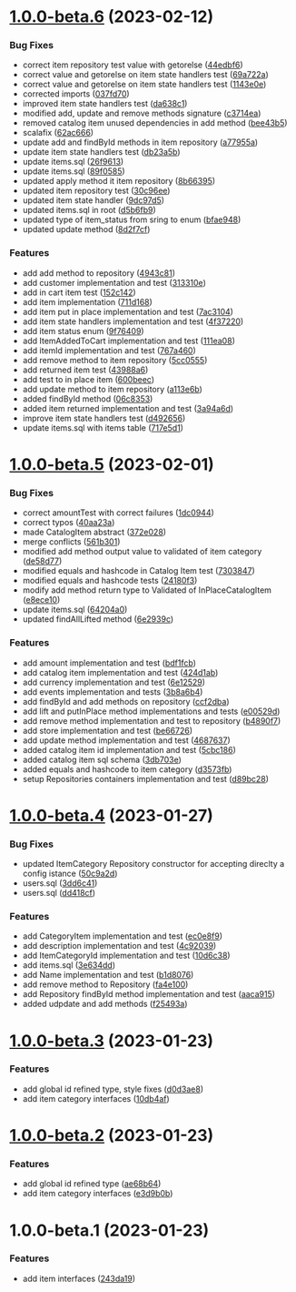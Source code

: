 # [1.0.0-beta.6](https://github.com/pervasive-cats/toys-store-items/compare/v1.0.0-beta.5...v1.0.0-beta.6) (2023-02-12)


### Bug Fixes

* correct item repository test value with getorelse ([44edbf6](https://github.com/pervasive-cats/toys-store-items/commit/44edbf6d2c4ffcbc89989015efbeb7860f1b4896))
* correct value and getorelse on item state handlers test ([69a722a](https://github.com/pervasive-cats/toys-store-items/commit/69a722a2b38bfdef682fed8f01aac6ae5af37662))
* correct value and getorelse on item state handlers test ([1143e0e](https://github.com/pervasive-cats/toys-store-items/commit/1143e0ee0cc38cfd69c94eaae37031b93214aef4))
* corrected imports ([037fd70](https://github.com/pervasive-cats/toys-store-items/commit/037fd70f524f4763625209ae5f0b00bede0000aa))
* improved item state handlers test ([da638c1](https://github.com/pervasive-cats/toys-store-items/commit/da638c1e0204c5e3570d25a31f536956797530bb))
* modified add, update and remove methods signature ([c3714ea](https://github.com/pervasive-cats/toys-store-items/commit/c3714ea6b0ac0567458043bba9f68e7a0f3f26ed))
* removed catalog item unused dependencies in add method ([bee43b5](https://github.com/pervasive-cats/toys-store-items/commit/bee43b597def9f8ef88a572fbae6fadc84bba8ff))
* scalafix ([62ac666](https://github.com/pervasive-cats/toys-store-items/commit/62ac666bb03b2f61a91c9778d978dae69b253e4e))
* update add and findById methods in item repository ([a77955a](https://github.com/pervasive-cats/toys-store-items/commit/a77955afe98985820a849f6929730fb263d567e2))
* update item state handlers test ([db23a5b](https://github.com/pervasive-cats/toys-store-items/commit/db23a5ba4e31086eadaababf7b6b13b57d745e7e))
* update items.sql ([26f9613](https://github.com/pervasive-cats/toys-store-items/commit/26f961317aa628a572c97a477ca5f3e05ee27321))
* update items.sql ([89f0585](https://github.com/pervasive-cats/toys-store-items/commit/89f0585860d7570869e0e800ae26af01d8ee2788))
* updated apply method it item repository ([8b66395](https://github.com/pervasive-cats/toys-store-items/commit/8b663952f257d62064bb14b538edd5be31deb0ae))
* updated item repository test ([30c96ee](https://github.com/pervasive-cats/toys-store-items/commit/30c96ee6fd9ea6808acf3f2ca4065106c941bf7a))
* updated item state handler ([9dc97d5](https://github.com/pervasive-cats/toys-store-items/commit/9dc97d5da80c8fd3d617ab0d28b804411345efd9))
* updated items.sql in root ([d5b6fb9](https://github.com/pervasive-cats/toys-store-items/commit/d5b6fb915a1a11a37f7ed0041de712cb3e9d55b3))
* updated type of item_status from sring to enum ([bfae948](https://github.com/pervasive-cats/toys-store-items/commit/bfae9482dfc0493a74c11b97e17ad054738e53c3))
* updated update method ([8d2f7cf](https://github.com/pervasive-cats/toys-store-items/commit/8d2f7cf4631544dbd57607a93f5a46e3fd11ec00))


### Features

* add add method to repository ([4943c81](https://github.com/pervasive-cats/toys-store-items/commit/4943c815c3c6cf04a4760376c8108ca2af304bbe))
* add customer implementation and test ([313310e](https://github.com/pervasive-cats/toys-store-items/commit/313310efebe4430868d8ec626618aafec9dbc5de))
* add in cart  item test ([152c142](https://github.com/pervasive-cats/toys-store-items/commit/152c142e83710cd5e40d26838b5fd63d72e05236))
* add item implementation ([711d168](https://github.com/pervasive-cats/toys-store-items/commit/711d168443160d33c5a7e6463ac6dafd8f141301))
* add item put in place implementation and test ([7ac3104](https://github.com/pervasive-cats/toys-store-items/commit/7ac31041546675fc7884a9baf45d6ac9413ab7c5))
* add item state handlers implementation and test ([4f37220](https://github.com/pervasive-cats/toys-store-items/commit/4f37220405fcfcc25c67728ec39a384122b7c5c6))
* add item status enum ([9f76409](https://github.com/pervasive-cats/toys-store-items/commit/9f764094757252af73316762c068bf7b15b91901))
* add ItemAddedToCart implementation and test ([111ea08](https://github.com/pervasive-cats/toys-store-items/commit/111ea08b2bc0287bf421cbd2b2cc0e4a12bb9412))
* add itemId implementation and test ([767a460](https://github.com/pervasive-cats/toys-store-items/commit/767a46027b7d905e82c7110022d226f58423c484))
* add remove method to item repository ([5cc0555](https://github.com/pervasive-cats/toys-store-items/commit/5cc055547e689571422c44704defe8dcab37afa5))
* add returned item test ([43988a6](https://github.com/pervasive-cats/toys-store-items/commit/43988a6188ab9596b7cb711a08970fb08487e303))
* add test to in place item ([600beec](https://github.com/pervasive-cats/toys-store-items/commit/600beecdb4597a3e1ac239b34d7685c5cd7e7d23))
* add update method to item repository ([a113e6b](https://github.com/pervasive-cats/toys-store-items/commit/a113e6b734f4683d6fe3890bd7d12ca45c97ad63))
* added findById method ([06c8353](https://github.com/pervasive-cats/toys-store-items/commit/06c8353fab4c075a2bb901c98c3e065361c705f9))
* added item returned implementation and test ([3a94a6d](https://github.com/pervasive-cats/toys-store-items/commit/3a94a6d6dc77019d576fc6472629ec0f442c44ec))
* improve item state handlers test ([d492656](https://github.com/pervasive-cats/toys-store-items/commit/d492656062a7efb444576690818289d318a0c9f4))
* update items.sql with items table ([717e5d1](https://github.com/pervasive-cats/toys-store-items/commit/717e5d1438be457566366063b8eee9b99806ee21))

# [1.0.0-beta.5](https://github.com/pervasive-cats/toys-store-items/compare/v1.0.0-beta.4...v1.0.0-beta.5) (2023-02-01)


### Bug Fixes

* correct amountTest with correct failures ([1dc0944](https://github.com/pervasive-cats/toys-store-items/commit/1dc0944ca5b3d94c280e642a3b98062aefb60c9b))
* correct typos ([40aa23a](https://github.com/pervasive-cats/toys-store-items/commit/40aa23a0b2a01ef18809897fe0c4f9a4b97022cc))
* made CatalogItem abstract ([372e028](https://github.com/pervasive-cats/toys-store-items/commit/372e028fbbc2306dc7ae1a155d423c7b67fed67d))
* merge conflicts ([561b301](https://github.com/pervasive-cats/toys-store-items/commit/561b301d20a695c290a4dc985a6cad7fcb3543e5))
* modified add method output value to validated of item category ([de58d77](https://github.com/pervasive-cats/toys-store-items/commit/de58d777899a14191aa30f285dd21f357874528e))
* modified equals and hashcode in Catalog Item test ([7303847](https://github.com/pervasive-cats/toys-store-items/commit/7303847ff5f89724a1e49d2d63cc6af1f288508a))
* modified equals and hashcode tests ([24180f3](https://github.com/pervasive-cats/toys-store-items/commit/24180f3cf6665c6e6561ba056531845e7d03bce4))
* modify add method return type to Validated of InPlaceCatalogItem ([e8ece10](https://github.com/pervasive-cats/toys-store-items/commit/e8ece10a99fee5fbef10ac2bd46c5cdb5c0c1fc9))
* update items.sql ([64204a0](https://github.com/pervasive-cats/toys-store-items/commit/64204a0c86c84d46daa73ffeeeb3eb92b2f994f7))
* updated findAllLifted method ([6e2939c](https://github.com/pervasive-cats/toys-store-items/commit/6e2939c65295d5a5676a8507ac14fde42e73a405))


### Features

* add amount implementation and test ([bdf1fcb](https://github.com/pervasive-cats/toys-store-items/commit/bdf1fcb277879283f36a00a35a22189a0afcf7ca))
* add catalog item implementation and test ([424d1ab](https://github.com/pervasive-cats/toys-store-items/commit/424d1ab6a1195721a3eeaa499803ce97c7ab1bdd))
* add currency implementation and test ([6e12529](https://github.com/pervasive-cats/toys-store-items/commit/6e12529fa094214596988650e6ae036c68788007))
* add events implementation and tests ([3b8a6b4](https://github.com/pervasive-cats/toys-store-items/commit/3b8a6b4597442c8a7be5e57bb129beff60a30a09))
* add findById and add methods on repository ([ccf2dba](https://github.com/pervasive-cats/toys-store-items/commit/ccf2dba81ea5a94dc2e3beae3b02cbab11061867))
* add lift and putInPlace method implementations and tests ([e00529d](https://github.com/pervasive-cats/toys-store-items/commit/e00529d7d9287b2c51fd651429a95841140d40ea))
* add remove method implementation and test to repository ([b4890f7](https://github.com/pervasive-cats/toys-store-items/commit/b4890f71187dae6bca69d257f56b0c644f1a3a2a))
* add store implementation and test ([be66726](https://github.com/pervasive-cats/toys-store-items/commit/be667263a895a786e7b31fb7e4e1882e532dcece))
* add update method implementation and test ([4687637](https://github.com/pervasive-cats/toys-store-items/commit/468763790e9a9c3abdbb9fd89eb866bb71587330))
* added catalog item id implementation and test ([5cbc186](https://github.com/pervasive-cats/toys-store-items/commit/5cbc1865b8663f9f5ed0d4e1ffbe485485c56953))
* added catalog item sql schema ([3db703e](https://github.com/pervasive-cats/toys-store-items/commit/3db703e5bc5a0a5537ffe2b8f52e9e81e0e503b1))
* added equals and hashcode to item category ([d3573fb](https://github.com/pervasive-cats/toys-store-items/commit/d3573fbd6595f29d72f2574f12004509716bb07d))
* setup Repositories containers implementation and test ([d89bc28](https://github.com/pervasive-cats/toys-store-items/commit/d89bc2874a74e83df2e7d50ae275c0d397245bf8))

# [1.0.0-beta.4](https://github.com/pervasive-cats/toys-store-items/compare/v1.0.0-beta.3...v1.0.0-beta.4) (2023-01-27)


### Bug Fixes

* updated ItemCategory Repository constructor for accepting direclty a config istance ([50c9a2d](https://github.com/pervasive-cats/toys-store-items/commit/50c9a2ddafceb3bf255349e811d03f26d260d7c1))
* users.sql ([3dd6c41](https://github.com/pervasive-cats/toys-store-items/commit/3dd6c41cec387d7c65a2a1de6ae6231bf3a94eb9))
* users.sql ([dd418cf](https://github.com/pervasive-cats/toys-store-items/commit/dd418cfd651f0898cb80743bf7c4d691c3da4b62))


### Features

* add CategoryItem implementation and test ([ec0e8f9](https://github.com/pervasive-cats/toys-store-items/commit/ec0e8f94a95b33aa5ccd6eda528188035a2eec61))
* add description implementation and test ([4c92039](https://github.com/pervasive-cats/toys-store-items/commit/4c920397c797bc7b56733a8bd28ea815686cbcae))
* add ItemCategoryId implementation and test ([10d6c38](https://github.com/pervasive-cats/toys-store-items/commit/10d6c38c6a5d6301484fc4acf456e8c2c2f6455a))
* add items.sql ([3e634dd](https://github.com/pervasive-cats/toys-store-items/commit/3e634dd5d70c7f608ba16d073dd44c509b69aaad))
* add Name implementation and test ([b1d8076](https://github.com/pervasive-cats/toys-store-items/commit/b1d8076200338842f0c19f799a15aaf1adb5b4f4))
* add remove method to Repository ([fa4e100](https://github.com/pervasive-cats/toys-store-items/commit/fa4e100b426e98e4e6fa9b2f02b233cb551549c3))
* add Repository findById method implementation and test ([aaca915](https://github.com/pervasive-cats/toys-store-items/commit/aaca915303614257bd5e986b73edafbb90f7b1ac))
* added udpdate and add methods ([f25493a](https://github.com/pervasive-cats/toys-store-items/commit/f25493ad9d7fadf9934bcc2c2ac45add25c04160))

# [1.0.0-beta.3](https://github.com/pervasive-cats/toys-store-items/compare/v1.0.0-beta.2...v1.0.0-beta.3) (2023-01-23)


### Features

* add global id refined type, style fixes ([d0d3ae8](https://github.com/pervasive-cats/toys-store-items/commit/d0d3ae8020757e044c77e41502af8b521c3287ea))
* add item category interfaces ([10db4af](https://github.com/pervasive-cats/toys-store-items/commit/10db4af46247fce4be369fb4be93e0c315ae0efc))

# [1.0.0-beta.2](https://github.com/pervasive-cats/toys-store-items/compare/v1.0.0-beta.1...v1.0.0-beta.2) (2023-01-23)


### Features

* add global id refined type ([ae68b64](https://github.com/pervasive-cats/toys-store-items/commit/ae68b64ebdca6add0cb1c0420a95aca914cd5903))
* add item category interfaces ([e3d9b0b](https://github.com/pervasive-cats/toys-store-items/commit/e3d9b0bb37edb437d77957f4a441cbca75d9ddde))

# 1.0.0-beta.1 (2023-01-23)


### Features

* add item interfaces ([243da19](https://github.com/pervasive-cats/toys-store-items/commit/243da19c842d8677a4200275cfb33cc102444022))
